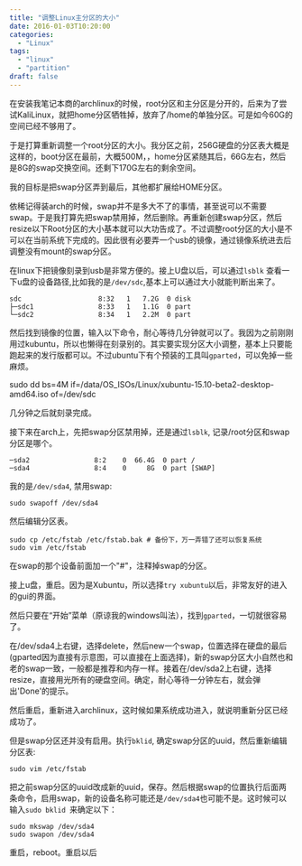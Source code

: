 ```yaml
---
title: "调整Linux主分区的大小"
date: 2016-01-03T10:20:00
categories:
  - "Linux"
tags:
  - "linux"
  - "partition"
draft: false
---
```

在安装我笔记本商的archlinux的时候，root分区和主分区是分开的，后来为了尝试KaliLinux，就把home分区牺牲掉，放弃了/home的单独分区。可是如今60G的空间已经不够用了。

于是打算重新调整一个root分区的大小。我分区之前，256G硬盘的分区表大概是这样的，boot分区在最前，大概500M，，home分区紧随其后，66G左右，然后是8G的swap交换空间。还剩下170G左右的剩余空间。

我的目标是把swap分区弄到最后，其他都扩展给HOME分区。

依稀记得装arch的时候，swap并不是多大不了的事情，甚至说可以不需要swap。于是我打算先把swap禁用掉，然后删除。再重新创建swap分区，然后resize以下Root分区的大小基本就可以大功告成了。不过调整root分区的大小是不可以在当前系统下完成的。因此很有必要弄一个usb的镜像，通过镜像系统进去后调整没有mount的swap分区。

在linux下把镜像刻录到usb是非常方便的。接上U盘以后，可以通过```lsblk``` 查看一下u盘的设备路径,比如我的是```/dev/sdc```,基本上可以通过大小就能判断出来了。

    sdc                   8:32   1   7.2G  0 disk
    ├─sdc1                8:33   1   1.1G  0 part
    └─sdc2                8:34   1   2.2M  0 part

然后找到镜像的位置，输入以下命令，耐心等待几分钟就可以了。我因为之前刚刚用过kubuntu，所以也懒得在刻录别的。其实要实现分区大小调整，基本上只要能跑起来的发行版都可以。不过ubuntu下有个预装的工具叫```gparted```，可以免掉一些麻烦。

sudo dd bs=4M if=/data/OS_ISOs/Linux/xubuntu-15.10-beta2-desktop-amd64.iso of=/dev/sdc

几分钟之后就刻录完成。

接下来在arch上，先把swap分区禁用掉，还是通过```lsblk```, 记录/root分区和swap分区是哪个。

    ─sda2                8:2    0  66.4G  0 part /
    ─sda4                8:4    0     8G  0 part [SWAP]

我的是```/dev/sda4```, 禁用swap:

    sudo swapoff /dev/sda4

然后编辑分区表。

    sudo cp /etc/fstab /etc/fstab.bak # 备份下，万一弄错了还可以恢复系统
    sudo vim /etc/fstab

在swap的那个设备前面加一个"#"，注释掉swap的分区。

接上u盘，重启。因为是Xubuntu，所以选择```try xubuntu```以后，非常友好的进入的gui的界面。

然后只要在“开始”菜单（原谅我的windows叫法），找到```gparted```，一切就很容易了。

在/dev/sda4上右键，选择delete，然后new一个swap，位置选择在硬盘的最后(gparted因为直接有示意图，可以直接在上面选择)，新的swap分区大小自然也和老的swap一致，一般都是推荐和内存一样。接着在/dev/sda2上右键，选择resize，直接用光所有的硬盘空间。确定，耐心等待一分钟左右，就会弹出'Done'的提示。

然后重启，重新进入archlinux，这时候如果系统成功进入，就说明重新分区已经成功了。

但是swap分区还并没有启用。执行```bklid```, 确定swap分区的uuid，然后重新编辑分区表:

    sudo vim /etc/fstab

把之前swap分区的uuid改成新的uuid，保存。然后根据swap的位置执行后面两条命令，启用swap，新的设备名称可能还是```/dev/sda4```也可能不是。这时候可以输入```sudo bklid ```来确定以下：

    sudo mkswap /dev/sda4
    sudo swapon /dev/sda4

重启，reboot。重启以后
